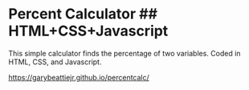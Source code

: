 # Percent Calculator ## HTML+CSS+Javascript

This simple calculator finds the percentage of two variables. Coded in HTML, CSS, and Javascript. 

https://garybeattiejr.github.io/percentcalc/
